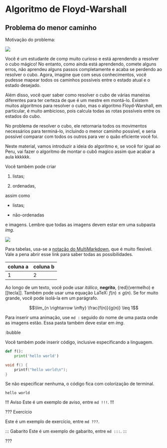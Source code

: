 Algoritmo de Floyd-Warshall
======

Problema do menor caminho
---------

Motivação do problema:

![](cubo.jpeg|7)

Você é um estudante de comp muito curioso e está aprendendo a resolver o cubo mágico! No entanto, como ainda está aprendendo, comete alguns erros, não aprendeu alguns passos completamente e acaba se perdendo ao resolver o cubo. Agora, imagine que com seus conhecimentos, você pudesse mapear todos os caminhos possíveis entre o estado atual e o estado desejado.

Além disso, você quer saber como resolver o cubo de várias maneiras diferentes para ter certeza de que é um mestre em montá-lo. Existem muitos algoritmos para resolver o cubo, mas o algoritmo Floyd-Warshall, em particular, é muito ambicioso, pois calcula todas as rotas possíveis entre os estados do cubo.

No problema de resolver o cubo, ele retornaria todos os movimentos necessários para terminá-lo, incluindo o menor caminho possível, e seria possível comparar com todos os outros para ver o quão eficiente você foi.

Neste material, vamos introduzir a ideia do algoritmo e, se você for igual ao Peru, vai fazer o algoritmo de montar o cubô magico assim que acabar a aula kkkkkk.

Você também pode criar

1. listas;

2. ordenadas,

assim como

* listas;

* não-ordenadas

e imagens. Lembre que todas as imagens devem estar em uma subpasta *img*.

![](logo.png)

Para tabelas, usa-se a [notação do
MultiMarkdown](https://fletcher.github.io/MultiMarkdown-6/syntax/tables.html),
que é muito flexível. Vale a pena abrir esse link para saber todas as
possibilidades.

| coluna a | coluna b |
|----------|----------|
| 1        | 2        |

Ao longo de um texto, você pode usar *itálico*, **negrito**, {red}(vermelho) e
[[tecla]]. Também pode usar uma equação LaTeX: $f(n) \leq g(n)$. Se for muito
grande, você pode isolá-la em um parágrafo.

$$\lim_{n \rightarrow \infty} \frac{f(n)}{g(n)} \leq 1$$

Para inserir uma animação, use `md :` seguido do nome de uma pasta onde as
imagens estão. Essa pasta também deve estar em *img*.

:bubble

Você também pode inserir código, inclusive especificando a linguagem.

``` py
def f():
    print('hello world')
```

``` c
void f() {
    printf("hello world\n");
}
```

Se não especificar nenhuma, o código fica com colorização de terminal.

```
hello world
```


!!! Aviso
Este é um exemplo de aviso, entre `md !!!`.
!!!


??? Exercício

Este é um exemplo de exercício, entre `md ???`.

::: Gabarito
Este é um exemplo de gabarito, entre `md :::`.
:::

???
